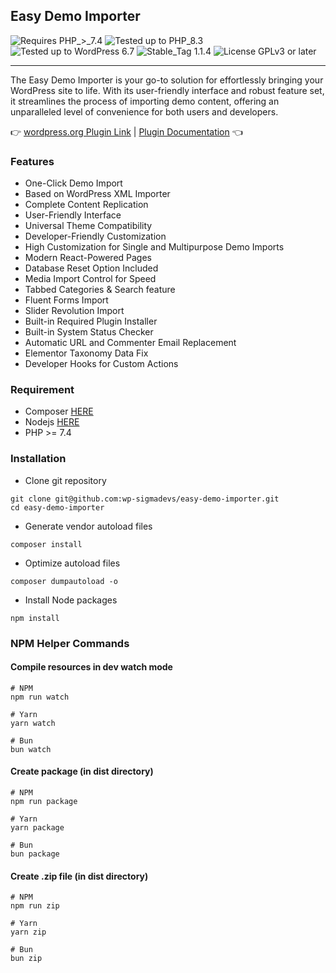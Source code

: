 ## Easy Demo Importer

![Requires PHP_>_7.4](https://img.shields.io/badge/Requires-PHP_>_7.4-2d74d5)
![Tested up to PHP_8.3](https://img.shields.io/badge/Tested-Up_to_PHP_8.3-2d74d5)
![Tested up to WordPress 6.7](https://img.shields.io/badge/Tested-Up_to_WordPress_6.7-2d74d5)
![Stable_Tag 1.1.4](https://img.shields.io/badge/Stable_Tag-1.1.4-2d74d5)
![License GPLv3 or later](https://img.shields.io/badge/License-GPLv3_or_later-2d74d5)

<hr />

The Easy Demo Importer is your go-to solution for effortlessly bringing your WordPress site to life. With its user-friendly interface and robust feature set, it streamlines the process of importing demo content, offering an unparalleled level of convenience for both users and developers.

👉 [wordpress.org Plugin Link](https://wordpress.org/plugins/easy-demo-importer/) | [Plugin Documentation](https://docs.sigmadevs.com/easy-demo-importer) 👈

### Features

-   One-Click Demo Import
-   Based on WordPress XML Importer
-   Complete Content Replication
-   User-Friendly Interface
-   Universal Theme Compatibility
-   Developer-Friendly Customization
-   High Customization for Single and Multipurpose Demo Imports
-   Modern React-Powered Pages
-   Database Reset Option Included
-   Media Import Control for Speed
-   Tabbed Categories & Search feature
-   Fluent Forms Import
-   Slider Revolution Import
-   Built-in Required Plugin Installer
-   Built-in System Status Checker
-   Automatic URL and Commenter Email Replacement
-   Elementor Taxonomy Data Fix
-   Developer Hooks for Custom Actions

### Requirement
- Composer [HERE](https://getcomposer.org/doc/00-intro.md#installation-linux-unix-macos)
- Nodejs [HERE](https://nodejs.org/en/download/)
- PHP >= 7.4 

### Installation
- Clone git repository
```shell script
git clone git@github.com:wp-sigmadevs/easy-demo-importer.git
cd easy-demo-importer
```
- Generate vendor autoload files
```shell script
composer install
```
- Optimize autoload files
```shell script
composer dumpautoload -o 
```
- Install Node packages
```shell script
npm install
```

### NPM Helper Commands
#### Compile resources in dev watch mode
```shell script
# NPM
npm run watch
```
```shell script
# Yarn
yarn watch
```
```shell script
# Bun
bun watch
```
#### Create package (in dist directory)
```shell script
# NPM
npm run package
```
```shell script
# Yarn
yarn package
```
```shell script
# Bun
bun package
```
#### Create .zip file (in dist directory)
```shell script
# NPM
npm run zip
```
```shell script
# Yarn
yarn zip
```
```shell script
# Bun
bun zip
```
